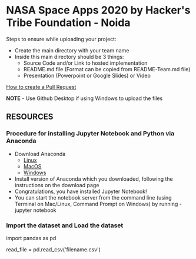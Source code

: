 # NASA Space Apps 2020 by Hacker's Tribe Foundation - Noida

Steps to ensure while uploading your project:

- Create the main directory with your team name
- Inside this main directory should be 3 things:
    - Source Code and/or Link to hosted implementation
    - README.md file (Format can be copied from README-Team.md file)
    - Presentation (Powerpoint or Google Slides) or Video

[How to create a Pull Request](https://www.digitalocean.com/community/tutorials/how-to-create-a-pull-request-on-github)

**NOTE** - Use Github Desktop if using Windows to upload the files

## RESOURCES
### Procedure for installing Jupyter Notebook and Python via Anaconda
- Download Anaconda
    - [Linux](https://www.anaconda.com/download/#linux)
    - [MacOS](https://www.anaconda.com/download/#macos)
    - [Windows](https://www.anaconda.com/download/#windows)
- Install version of Anaconda which you downloaded, following the instructions on the download page
- Congratulations, you have installed Jupyter Notebook!
- You can start the notebook server from the command line (using Terminal on Mac/Linux, Command Prompt on Windows) by running - jupyter notebook

### Import the dataset and Load the dataset

import pandas as pd

read_file = pd.read_csv('filename.csv')
